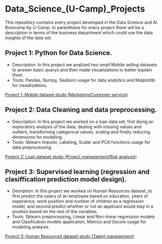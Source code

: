 # Data_Science_(U-Camp)_Projects
This repository contains every project developed in the Data Science and AI Bootcamp by U-Camp. In parenthesis for every project there will be a description in terms of the business department which could use the data insights of the data set.

## Project 1: Python for Data Science.
- Description: In this project we analized two small Mobile selling datasets to answer basic querys and then made visualizations to better explain them.
- Tools: Pandas, Numpy, Seaborn usage for data analytics and Matplotlib for visualizations.

[Project 1: Mobile dataset study (Marketing/Customer service)](https://github.com/MarcoAPe/Data_Science_Projects/blob/main/Proyecto_M1_Python_para_Ciencia_de_Datos.ipynb)

## Project 2: Data Cleaning and data preprocessing.
- Description: In this project we worked on a loan data set, first doing an exploratory analysis of the data, dealing with missing values and outliers, transforming categorical values, scaling and finally reducing dimensions for modeling.
- Tools: Sklearn Imputer, Labeling, Scaler and PCA functions usage for data preprocessing.

[Project 2: Loan dataset study (Project management/Risk analysis)](https://github.com/MarcoAPe/Data_Science_Projects/blob/main/Proyecto_M2_Limpieza_y_preprocesado_de_datos.ipynb)

## Project 3: Supervised learning (regression and clasiffication prediction model design).
- Desription: In this project we worked on Human Resources dataset, to first predict the salary of an employee based on education, years of experience, work position and number of children as a regression model, and second predict whether or not an applicant would stay in a position based on the rest of the variables.
- Tools: Sklearn preprocessing, Linear and Non-linear regression models and Clasification models application, Metrics and Sscore usage for modeling analysis.

[Project 3: Human Resources dataset study (Talent management)](https://github.com/MarcoAPe/Data_Science_Projects/blob/main/Proyecto_M3_Modelado_Supervisado.ipynb)
